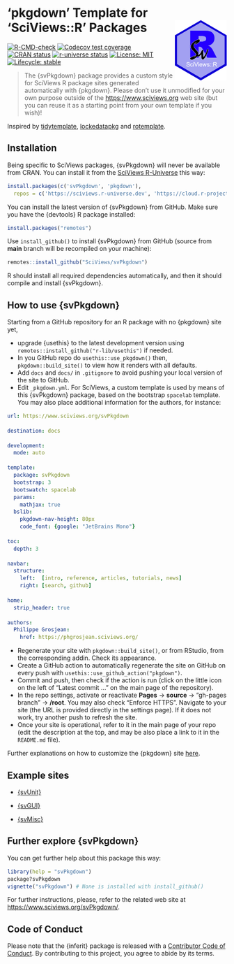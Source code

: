 
<!-- README.md is generated from README.Rmd. Please edit that file -->

# ‘pkgdown’ Template for ‘SciViews::R’ Packages <a href="https://www.sciviews.org/svPkgdown"><img src="man/figures/logo.png" align="right" height="138"/></a>

<!-- badges: start -->

[![R-CMD-check](https://github.com/SciViews/svPkgdown/actions/workflows/R-CMD-check.yaml/badge.svg)](https://github.com/SciViews/svPkgdown/actions/workflows/R-CMD-check.yaml)
[![Codecov test
coverage](https://codecov.io/gh/SciViews/svPkgdown/branch/main/graph/badge.svg)](https://app.codecov.io/gh/SciViews/svPkgdown?branch=main)
[![CRAN
status](https://www.r-pkg.org/badges/version/svPkgdown)](https://cran.r-project.org/package=svPkgdown)
[![r-universe
status](https://sciviews.r-universe.dev/badges/svPkgdown)](https://sciviews.r-universe.dev/svPkgdown)
[![License:
MIT](https://img.shields.io/badge/License-MIT-yellow.svg)](https://opensource.org/licenses/MIT)
[![Lifecycle:
stable](https://img.shields.io/badge/lifecycle-stable-brightgreen.svg)](https://www.tidyverse.org/lifecycle/#stable)

<!-- badges: end -->

> The {svPkgdown} package provides a custom style for SciViews R package
> sites generated automatically with {pkgdown}. Please don’t use it
> unmodified for your own purpose outside of the
> <https://www.sciviews.org> web site (but you can reuse it as a
> starting point from your own template if you wish)!

Inspired by [tidytemplate](https://github.com/tidyverse/tidytemplate/),
[lockedatapkg](https://github.com/lockedatapublished/lockedatapkg) and
[rotemplate](https://github.com/ropensci/rotemplate).

## Installation

Being specific to SciViews packages, {svPkgdown} will never be available
from CRAN. You can install it from the [SciViews
R-Universe](https://sciviews.r-universe.dev) this way:

``` r
install.packages(c('svPkgdown', 'pkgdown'),
  repos = c('https://sciviews.r-universe.dev', 'https://cloud.r-project.org'))
```

You can install the latest version of {svPkgdown} from GitHub. Make sure
you have the {devtools} R package installed:

``` r
install.packages("remotes")
```

Use `install_github()` to install {svPkgdown} from GitHub (source from
**main** branch will be recompiled on your machine):

``` r
remotes::install_github("SciViews/svPkgdown")
```

R should install all required dependencies automatically, and then it
should compile and install {svPkgdown}.

## How to use {svPkgdown}

Starting from a GitHub repository for an R package with no {pkgdown}
site yet,

- upgrade {usethis} to the latest development version using
  `remotes::install_github("r-lib/usethis")` if needed.
- In you GitHub repo do `usethis::use_pkgdown()` then,
  `pkgdown::build_site()` to view how it renders with all defaults.
- Add `docs` and `docs/` in `.gitignore` to avoid pushing your local
  version of the site to GitHub.
- Edit `_pkgdown.yml`. For SciViews, a custom template is used by means
  of this {svPkgdown} package, based on the bootstrap `spacelab`
  template. You may also place additional information for the authors,
  for instance:

``` yaml
url: https://www.sciviews.org/svPkgdown

destination: docs

development:
  mode: auto

template:
  package: svPkgdown
  bootstrap: 3
  bootswatch: spacelab
  params:
    mathjax: true
  bslib:
    pkgdown-nav-height: 80px
    code_font: {google: "JetBrains Mono"}

toc:
  depth: 3

navbar:
  structure:
    left:  [intro, reference, articles, tutorials, news]
    right: [search, github]

home:
  strip_header: true

authors:
  Philippe Grosjean:
    href: https://phgrosjean.sciviews.org/
```

- Regenerate your site with `pkgdown::build_site()`, or from RStudio,
  from the corresponding addin. Check its appearance.
- Create a GitHub action to automatically regenerate the site on GitHub
  on every push with `usethis::use_github_action("pkgdown")`.
- Commit and push, then check if the action is run (click on the little
  icon on the left of “Latest commit …” on the main page of the
  repository).
- In the repo settings, activate or reactivate **Pages** -\> **source**
  -\> “gh-pages branch” -\> **/root**. You may also check “Enforce
  HTTPS”. Navigate to your site (the URL is provided directly in the
  settings page). If it does not work, try another push to refresh the
  site.
- Once your site is operational, refer to it in the main page of your
  repo (edit the description at the top, and may be also place a link to
  it in the `README.md` file).

Further explanations on how to customize the {pkgdown} site
[here](https://github.com/tidyverse/tidytemplate).

## Example sites

- [{svUnit}](https://www.SciViews.org/svUnit/)

- [{svGUI}](https://www.SciViews.org/svGUI/)

- [{svMisc}](https://www.SciViews.org/svMisc/)

## Further explore {svPkgdown}

You can get further help about this package this way:

``` r
library(help = "svPkgdown")
package?svPkgdown
vignette("svPkgdown") # None is installed with install_github()
```

For further instructions, please, refer to the related web site at
<https://www.sciviews.org/svPkgdown/>.

## Code of Conduct

Please note that the {inferit} package is released with a [Contributor
Code of
Conduct](https://contributor-covenant.org/version/2/1/CODE_OF_CONDUCT.html).
By contributing to this project, you agree to abide by its terms.
